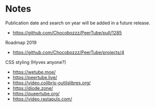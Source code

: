 # Notes

Publication date and search on year will be added in a future release.

* https://github.com/Chocobozzz/PeerTube/pull/1285

Roadmap 2019

* https://github.com/Chocobozzz/PeerTube/projects/4

CSS styling (Hyves anyone?)

* https://wetube.moe/
* https://peertube.live/
* https://video.colibris-outilslibres.org/
* https://diode.zone/
* https://queertube.org/
* https://video.rastapuls.com/